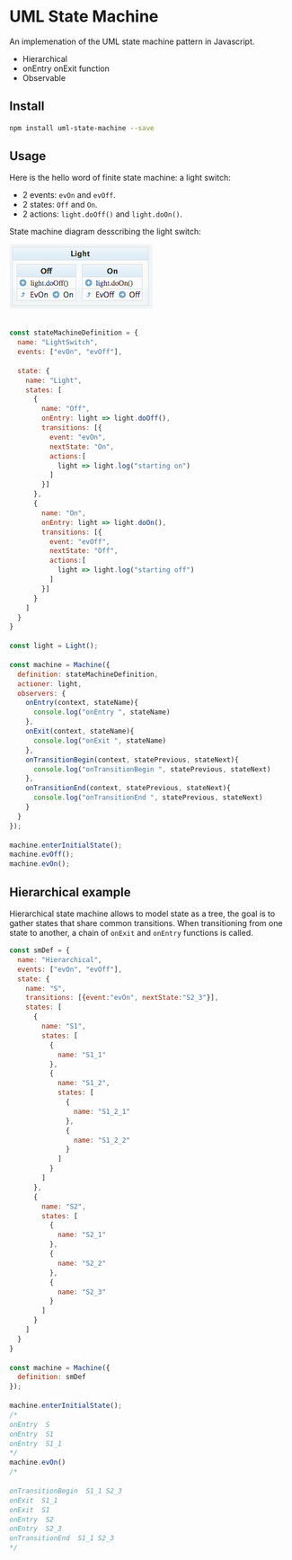 # UML State Machine

An implemenation of the UML state machine pattern in Javascript. 

* Hierarchical
* onEntry onExit function
* Observable

## Install

```bash
npm install uml-state-machine --save
```

## Usage

Here is the hello word of finite state machine: a light switch: 

 * 2 events: `evOn` and `evOff`.
 * 2 states: `Off` and `On`.
 * 2 actions: `light.doOff()` and  `light.doOn()`.

State machine diagram desscribing the light switch:


![alt text](doc/img/state-machine-light.png "state-machine-light")


```javascript

const stateMachineDefinition = {
  name: "LightSwitch",
  events: ["evOn", "evOff"],

  state: {
    name: "Light",
    states: [
      {
        name: "Off",
        onEntry: light => light.doOff(),
        transitions: [{
          event: "evOn",
          nextState: "On",
          actions:[
            light => light.log("starting on")
          ]
        }]
      },
      {
        name: "On",
        onEntry: light => light.doOn(),
        transitions: [{
          event: "evOff",
          nextState: "Off",
          actions:[
            light => light.log("starting off")
          ]
        }]
      }
    ]
  }
}

const light = Light();

const machine = Machine({
  definition: stateMachineDefinition,
  actioner: light,
  observers: {
    onEntry(context, stateName){
      console.log("onEntry ", stateName)
    },
    onExit(context, stateName){
      console.log("onExit ", stateName)
    },
    onTransitionBegin(context, statePrevious, stateNext){
      console.log("onTransitionBegin ", statePrevious, stateNext)
    },
    onTransitionEnd(context, statePrevious, stateNext){
      console.log("onTransitionEnd ", statePrevious, stateNext)
    }
  }
});

machine.enterInitialState();
machine.evOff();
machine.evOn();

```

## Hierarchical example

Hierarchical state machine allows to model state as a tree, the goal is to gather states that share common transitions. 
When transitioning from one state to another, a chain of `onExit` and `onEntry` functions is called. 

```javascript
const smDef = {
  name: "Hierarchical",
  events: ["evOn", "evOff"],
  state: {
    name: "S",
    transitions: [{event:"evOn", nextState:"S2_3"}],
    states: [
      {
        name: "S1",
        states: [
          {
            name: "S1_1"
          },
          {
            name: "S1_2",
            states: [
              {
                name: "S1_2_1"
              },
              {
                name: "S1_2_2"
              }
            ]
          }
        ]
      },
      {
        name: "S2",
        states: [
          {
            name: "S2_1"
          },
          {
            name: "S2_2"
          },
          {
            name: "S2_3"
          }
        ]
      }
    ]
  }
}

const machine = Machine({
  definition: smDef
});

machine.enterInitialState();
/*
onEntry  S
onEntry  S1
onEntry  S1_1
*/
machine.evOn()
/*

onTransitionBegin  S1_1 S2_3
onExit  S1_1
onExit  S1
onEntry  S2
onEntry  S2_3
onTransitionEnd  S1_1 S2_3
*/

```
